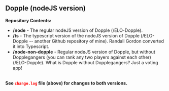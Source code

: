 <h2>Dopple (nodeJS version)</h2>

<strong>Repository Contents:</strong><br>
* <strong>/node</strong> - The regular nodeJS version of Dopple (/ELO-Dopple).<br>
* <strong>/ts</strong> - The typescript version of the nodeJS version of Dopple (/ELO-Dopple -- another Github repository of mine).  Randall Gordon converted it into Typescript.<br>
* <strong>/node-non-dopple</strong> - Regular nodeJS version of Dopple, but without Dopplegangers (you can rank any two players against each other) (/ELO-Dopple).  What is Dopple without Dopplegangers?  Just a voting app!<br>
<br>
<strong>See <font color="red"><code>change.log</code></font> file (above) for changes to both versions.</strong>


